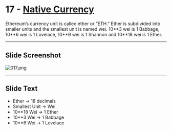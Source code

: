 # 17 - [Native Currency](Native%20Currency.md)

Ethereum’s currency unit is called ether or “ETH.” Ether is subdivided into smaller units and the smallest unit is named wei. 10\*\*3 wei is 1 Babbage, 10\*\*6 wei is 1 Lovelace, 10\*\*9 wei is 1 Shannon and 10**18 wei is 1 Ether.

___
## Slide Screenshot
![017.png](../../images/ethereum101/017.png)
___
## Slide Text
- Ether -> 18 decimals
- Smallest Unit -> Wei 
- 10\*\*18 Wei -> 1 Ether
- 10\*\*3 Wei -> 1 Babbage
- 10\*\*6 Wei -> 1 Lovelace